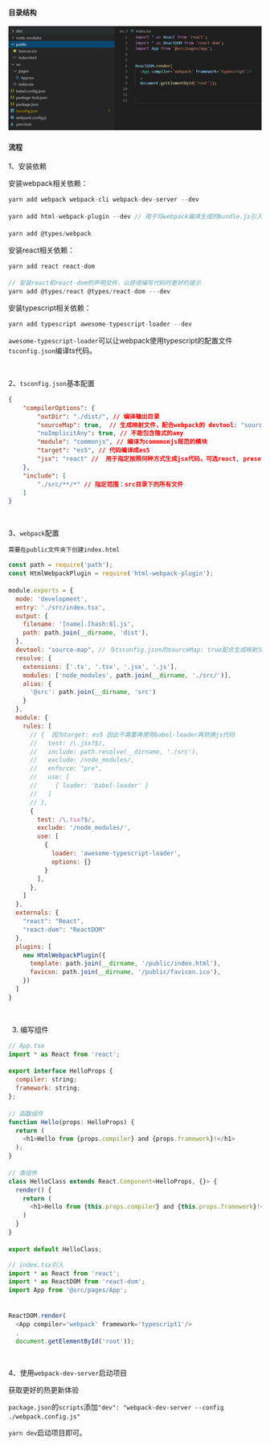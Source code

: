 #### 目录结构

<img src='./asserts/1.png'>

<br/>

#### 流程

1、安装依赖

安装webpack相关依赖：

~~~js
yarn add webpack webpack-cli webpack-dev-server --dev

yarn add html-webpack-plugin --dev // 用于将webpack编译生成的bundle.js引入到index.html

yarn add @types/webpack
~~~

安装react相关依赖：

~~~js
yarn add react react-dom

// 安装react和react-dom的声明文件，以获得编写代码时更好的提示
yarn add @types/react @types/react-dom ---dev
~~~

安装typescript相关依赖：

~~~js
yarn add typescript awesome-typescript-loader --dev
~~~

`awesome-typescript-loader`可以让webpack使用typescript的配置文件`tsconfig.json`编译ts代码。

<br/>

2、`tsconfig.json`基本配置

~~~json
{
    "compilerOptions": {
        "outDir": "./dist/", // 编译输出目录
        "sourceMap": true,  // 生成映射文件，配合webpack的 devtool: "source-map"来生成项目的映射文件便于在浏览器调试。 
        "noImplicitAny": true, // 不能包含隐式的any
        "module": "commonjs", // 编译为commmonjs规范的模块
        "target": "es5", // 代码编译成es5
        "jsx": "react" //  用于指定按照何种方式生成jsx代码，可选react, preserve,react-native
    },
    "include": [
        "./src/**/*" // 指定范围：src目录下的所有文件
    ]
}
~~~

<br/>

3、`webpack`配置

`需要在public文件夹下创建index.html`

~~~js
const path = require('path');
const HtmlWebpackPlugin = require('html-webpack-plugin');

module.exports = {
  mode: 'development',
  entry: './src/index.tsx',
  output: {
    filename: '[name].[hash:8].js',
    path: path.join(__dirname, 'dist'),
  },
  devtool: "source-map", // 与tsconfig.json的sourceMap: true配合生成映射文件便于代码调试
  resolve: {
    extensions: ['.ts', '.tsx', '.jsx', '.js'],
    modules: ['node_modules', path.join(__dirname, './src/')],
    alias: {
      '@src': path.join(__dirname, 'src')
    }
  },
  module: {
    rules: [
      // {  因为target: es5 因此不需要再使用babel-loader再转换js代码
      //   test: /\.jsx?$/,
      //   include: path.resolve(__dirname, './src'),
      //   exclude: /node_modules/,
      //   enforce: "pre",
      //   use: [
      //     { loader: 'babel-loader' }
      //   ]
      // },
      {
        test: /\.tsx?$/,
        exclude: '/node_modules/',
        use: [
          {
            loader: 'awesome-typescript-loader',
            options: {}
          }
        ],
      },
    ]
  },
  externals: {
    "react": "React",
    "react-dom": "ReactDOM"
  },
  plugins: [
    new HtmlWebpackPlugin({
      template: path.join(__dirname, '/public/index.html'),
      favicon: path.join(__dirname, '/public/favicon.ico'),
    })
  ]
}
~~~

<br/>

3. 编写组件

~~~js
// App.tsx
import * as React from 'react';

export interface HelloProps {
  compiler: string;
  framework: string;
};

// 函数组件
function Hello(props: HelloProps) {
  return (
    <h1>Hello from {props.compiler} and {props.framework}!</h1>
  );
}

// 类组件
class HelloClass extends React.Component<HelloProps, {}> {
  render() {
    return (
      <h1>Hello from {this.props.compiler} and {this.props.framework}!</h1>
    )
  }
}

export default HelloClass;
~~~

~~~js
// index.tsx引入
import * as React from 'react';
import * as ReactDOM from 'react-dom';
import App from '@src/pages/App';


ReactDOM.render(
  <App compiler='webpack' framework='typescript1'/>
  , 
  document.getElementById('root'));
~~~

<br/>

4、使用`webpack-dev-server`启动项目

获取更好的热更新体验

`package.json`的`scripts`添加`"dev": "webpack-dev-server --config ./webpack.config.js"`

`yarn dev`启动项目即可。

